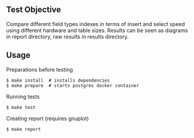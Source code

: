 Test Objective
--------------

Compare different field types indexes in terms of insert and select speed using different hardware and table sizes.
Results can be seen as diagrams in report directory, raw results in results directory.


Usage
-----

Preparations before testing
```
$ make install  # installs dependencies
$ make prepare  # starts postgres docker container
```

Running tests

```
$ make test
```

Creating report (requires gnuplot)

```
$ make report
```